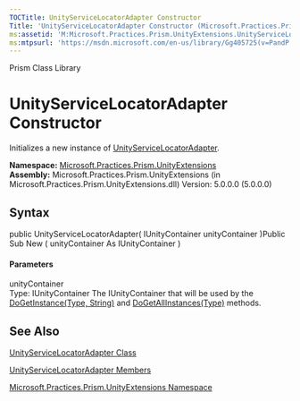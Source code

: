 ```yaml
---
TOCTitle: UnityServiceLocatorAdapter Constructor
Title: 'UnityServiceLocatorAdapter Constructor (Microsoft.Practices.Prism.UnityExtensions)'
ms:assetid: 'M:Microsoft.Practices.Prism.UnityExtensions.UnityServiceLocatorAdapter.\#ctor(Microsoft.Practices.Unity.IUnityContainer)'
ms:mtpsurl: 'https://msdn.microsoft.com/en-us/library/Gg405725(v=PandP.50)'
---
```


Prism Class Library

UnityServiceLocatorAdapter Constructor
======================================

Initializes a new instance of [UnityServiceLocatorAdapter](https://msdn.microsoft.com/t:microsoft.practices.prism.unityextensions.unityservicelocatoradapter).

**Namespace:** [Microsoft.Practices.Prism.UnityExtensions](https://msdn.microsoft.com/n:microsoft.practices.prism.unityextensions)
**Assembly:** Microsoft.Practices.Prism.UnityExtensions (in Microsoft.Practices.Prism.UnityExtensions.dll) Version: 5.0.0.0 (5.0.0.0)

## Syntax


<span id="syntaxToggle"></span>public UnityServiceLocatorAdapter( IUnityContainer unityContainer )Public Sub New ( unityContainer As IUnityContainer )
#### Parameters

unityContainer  
Type: IUnityContainer
The IUnityContainer that will be used by the [DoGetInstance(Type, String)](https://msdn.microsoft.com/m:microsoft.practices.prism.unityextensions.unityservicelocatoradapter.dogetinstance(system.type%2csystem.string)) and [DoGetAllInstances(Type)](https://msdn.microsoft.com/m:microsoft.practices.prism.unityextensions.unityservicelocatoradapter.dogetallinstances(system.type)) methods.

See Also
--------


[UnityServiceLocatorAdapter Class](https://msdn.microsoft.com/t:microsoft.practices.prism.unityextensions.unityservicelocatoradapter)

[UnityServiceLocatorAdapter Members](https://msdn.microsoft.com/allmembers.t:microsoft.practices.prism.unityextensions.unityservicelocatoradapter)

[Microsoft.Practices.Prism.UnityExtensions Namespace](https://msdn.microsoft.com/n:microsoft.practices.prism.unityextensions)
